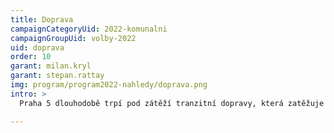 ```yaml
---
title: Doprava
campaignCategoryUid: 2022-komunalni
campaignGroupUid: volby-2022
uid: doprava
order: 10
garant: milan.kryl
garant: stepan.rattay
img: program/program2022-nahledy/doprava.png
intro: >
  Praha 5 dlouhodobě trpí pod zátěží tranzitní dopravy, která zatěžuje všechny příjezdové západní radiály. Plzeňská, Radlická, K Barrandovu i Strakonická musí být dopravními opatřeními zklidněny tak, aby na nich byla zajištěna maximální plynulost MHD a zajištěná maximální bezpečnost pro chodce. Zefektivníme zóny placeného stání, aby každá domácnost na Praze 5 měla jistotu, že vůz zaparkuje před vlastním domem. Podporujeme výstavbu zachytných parkovišť P+R na vnějším prstenci Prahy nebo přímo u významných železničních stanic Středočeského kraje.

---
```

